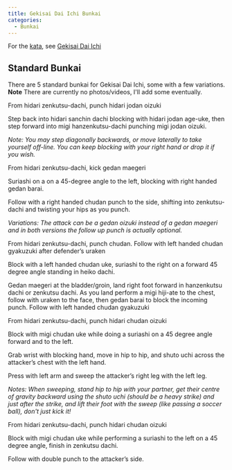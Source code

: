 ```yaml
---
title: Gekisai Dai Ichi Bunkai
categories:
  - Bunkai
---
```


For the [kata](/kata/), see [Gekisai Dai Ichi](/kata/gekisai-dai-ichi.md)

## Standard Bunkai

There are 5 standard bunkai for Gekisai Dai Ichi, some with a few variations.
**Note** There are currently no photos/videos, I'll add some eventually.

<Attack-Defense-Container label="1. Jodan age-uke">
  <Attack-Defense type="attack">From hidari zenkutsu-dachi, punch hidari jodan oizuki</Attack-Defense>
  <Attack-Defense type="defense">
  <p>Step back into hidari sanchin dachi blocking with hidari jodan age-uke, then step forward into migi hanzenkutsu-dachi punching migi jodan oizuki.</p>
  <p><i>Note: You may step diagonally backwards, or move laterally to take yourself off-line. You can keep blocking with your right hand or drop it if you wish.</i></p>
  </Attack-Defense>
</Attack-Defense-Container>

<Attack-Defense-Container label="2. Gedan Barai">
  <Attack-Defense type="attack">From hidari zenkutsu-dachi, kick gedan maegeri</Attack-Defense>
  <Attack-Defense type="defense">
  <p>Suriashi on a on a 45-degree angle to the left, blocking with right handed gedan barai.</p>
  <p>Follow with a right handed chudan punch to the side, shifting into zenkutsu-dachi and twisting your hips as you punch.</p>
  <p><i>Variations: The attack can be a gedan oizuki instead of a gedan maegeri and in both versions the follow up punch is actually optional.</i></p>
  </Attack-Defense>
</Attack-Defense-Container>

<Attack-Defense-Container label="3. Block-kick-elbow-uraken">
  <Attack-Defense type="attack">From hidari zenkutsu-dachi, punch chudan. Follow with left handed chudan gyakuzuki after defender’s uraken</Attack-Defense>
  <Attack-Defense type="defense">
  <p>Block with a left handed chudan uke, suriashi to the right on a forward 45 degree angle standing in heiko dachi.</p> 
  <p>Gedan maegeri at the bladder/groin, land right foot forward in hanzenkutsu dachi or zenkutsu dachi. As you land perform a migi hiji-ate to the chest, follow with uraken to the face, then gedan barai to block the incoming punch. Follow with left handed chudan gyakuzuki</p>
  </Attack-Defense>
</Attack-Defense-Container>

<Attack-Defense-Container label="4. Block and takedown">
  <Attack-Defense type="attack">From hidari zenkutsu-dachi, punch hidari chudan oizuki</Attack-Defense>
  <Attack-Defense type="defense">
  <p>Block with migi chudan uke while doing a suriashi on a 45 degree angle forward and to the left.</p>
  <p>Grab wrist with blocking hand, move in hip to hip, and shuto uchi across the attacker’s chest with the left hand.</p>
  <p>Press with left arm and sweep the attacker’s right leg with the left leg.</p>
  <p><i>Notes: When sweeping, stand hip to hip with your partner, get their centre of gravity backward using the shuto uchi (should be a heavy strike) and just after the strike, and lift their foot with the sweep (like passing a soccer ball), don't just kick it!</i></p>
  </Attack-Defense>
</Attack-Defense-Container>

<Attack-Defense-Container label="5. Double punch">
  <Attack-Defense type="attack">From hidari zenkutsu-dachi, punch hidari chudan oizuki</Attack-Defense>
  <Attack-Defense type="defense">
  <p>Block with migi chudan uke while performing a suriashi to the left on a 45 degree angle, finish in zenkutsu dachi.</p>
  <p>Follow with double punch to the attacker’s side.</p>
</Attack-Defense>
</Attack-Defense-Container>
